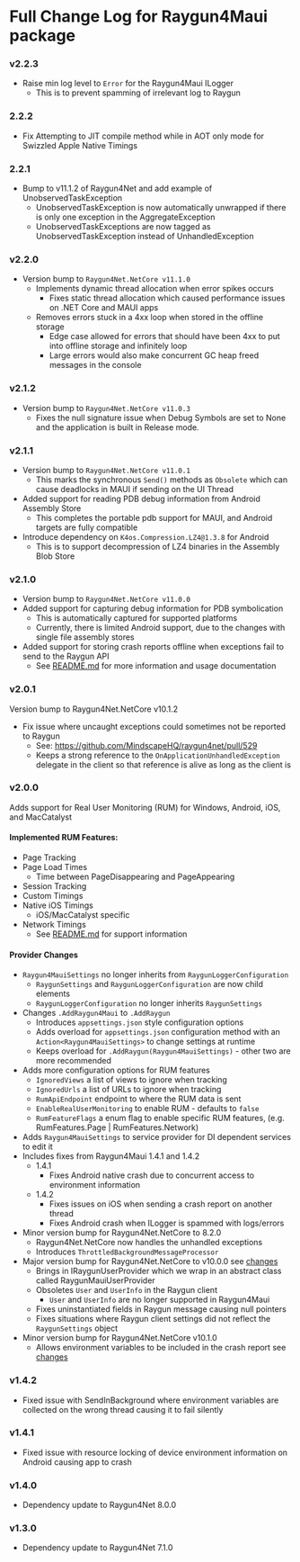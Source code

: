 # Full Change Log for Raygun4Maui package

### v2.2.3
- Raise min log level to `Error` for the Raygun4Maui ILogger
  - This is to prevent spamming of irrelevant log to Raygun

### 2.2.2
- Fix Attempting to JIT compile method while in AOT only mode for Swizzled Apple Native Timings

### 2.2.1
* Bump to v11.1.2 of Raygun4Net and add example of UnobservedTaskException
  * UnobservedTaskException is now automatically unwrapped if there is only one exception in the AggregateException
  * UnobservedTaskExceptions are now tagged as UnobservedTaskException instead of UnhandledException

### v2.2.0
- Version bump to `Raygun4Net.NetCore v11.1.0`
  - Implements dynamic thread allocation when error spikes occurs
    - Fixes static thread allocation which caused performance issues on .NET Core and MAUI apps
  - Removes errors stuck in a 4xx loop when stored in the offline storage 
    - Edge case allowed for errors that should have been 4xx to put into offline storage and infinitely loop
    - Large errors would also make concurrent GC heap freed messages in the console

### v2.1.2
- Version bump to `Raygun4Net.NetCore v11.0.3`
  - Fixes the null signature issue when Debug Symbols are set to None and the application is built in Release mode.

### v2.1.1
- Version bump to `Raygun4Net.NetCore v11.0.1`
  - This marks the synchronous `Send()` methods as `Obsolete` which can cause deadlocks in MAUI if sending on the UI Thread
- Added support for reading PDB debug information from Android Assembly Store
  - This completes the portable pdb support for MAUI, and Android targets are fully compatible
- Introduce dependency on `K4os.Compression.LZ4@1.3.8` for Android
  - This is to support decompression of LZ4 binaries in the Assembly Blob Store

### v2.1.0
- Version bump to `Raygun4Net.NetCore v11.0.0`
- Added support for capturing debug information for PDB symbolication
  - This is automatically captured for supported platforms
  - Currently, there is limited Android support, due to the changes with single file assembly stores
- Added support for storing crash reports offline when exceptions fail to send to the Raygun API
  - See [README.md](https://github.com/MindscapeHQ/raygun4maui/blob/master/README.md#offline-storage) for more information and usage documentation

### v2.0.1
Version bump to Raygun4Net.NetCore v10.1.2
- Fix issue where uncaught exceptions could sometimes not be reported to Raygun
  - See: https://github.com/MindscapeHQ/raygun4net/pull/529
  - Keeps a strong reference to the `OnApplicationUnhandledException` delegate in the client so that reference is alive as long as the client is

### v2.0.0
Adds support for Real User Monitoring (RUM) for Windows, Android, iOS, and MacCatalyst

#### Implemented RUM Features:
- Page Tracking
- Page Load Times
  - Time between PageDisappearing and PageAppearing 
- Session Tracking
- Custom Timings
- Native iOS Timings
  - iOS/MacCatalyst specific
- Network Timings
  - See [README.md](https://github.com/MindscapeHQ/raygun4maui/blob/master/README.md) for support information

#### Provider Changes
- `Raygun4MauiSettings` no longer inherits from `RaygunLoggerConfiguration`
  - `RaygunSettings` and `RaygunLoggerConfiguration` are now child elements
  - `RaygunLoggerConfiguration` no longer inherits `RaygunSettings`
- Changes `.AddRaygun4Maui` to `.AddRaygun`
  - Introduces `appsettings.json` style configuration options
  - Adds overload for `appsettings.json` configuration method with an `Action<Raygun4MauiSettings>` to change settings at runtime
  - Keeps overload for `.AddRaygun(Raygun4MauiSettings)` - other two are more recommended
- Adds more configuration options for RUM features
  - `IgnoredViews` a list of views to ignore when tracking
  - `IgnoredUrls` a list of URLs to ignore when tracking
  - `RumApiEndpoint` endpoint to where the RUM data is sent
  - `EnableRealUserMonitoring` to enable RUM - defaults to `false`
  - `RumFeatureFlags` a enum flag to enable specific RUM features, (e.g. RumFeatures.Page | RumFeatures.Network)
- Adds `Raygun4MauiSettings` to service provider for DI dependent services to edit it
- Includes fixes from Raygun4Maui 1.4.1 and 1.4.2 
  - 1.4.1
    - Fixes Android native crash due to concurrent access to environment information
  - 1.4.2 
    - Fixes issues on iOS when sending a crash report on another thread
    - Fixes Android crash when ILogger is spammed with logs/errors
- Minor version bump for Raygun4Net.NetCore to 8.2.0
  - Raygun4Net.NetCore now handles the unhandled exceptions
  - Introduces `ThrottledBackgroundMessageProcessor`
- Major version bump for Raygun4Net.NetCore to v10.0.0 see [changes](https://github.com/MindscapeHQ/raygun4net/blob/master/CHANGE-LOG.md)
  - Brings in IRaygunUserProvider which we wrap in an abstract class called RaygunMauiUserProvider
  - Obsoletes `User` and `UserInfo` in the Raygun client
    - `User` and `UserInfo` are no longer supported in Raygun4Maui
  - Fixes uninstantiated fields in Raygun message causing null pointers
  - Fixes situations where Raygun client settings did not reflect the `RaygunSettings` object
- Minor version bump for Raygun4Net.NetCore v10.1.0
  - Allows environment variables to be included in the crash report see [changes](https://github.com/MindscapeHQ/raygun4net/pull/523)


### v1.4.2
- Fixed issue with SendInBackground where environment variables are collected on the wrong thread causing it to fail silently

### v1.4.1
- Fixed issue with resource locking of device environment information on Android causing app to crash

### v1.4.0
- Dependency update to Raygun4Net 8.0.0

### v1.3.0
- Dependency update to Raygun4Net 7.1.0
